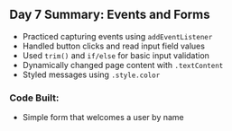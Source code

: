## Day 7 Summary: Events and Forms

- Practiced capturing events using `addEventListener`
- Handled button clicks and read input field values
- Used `trim()` and `if/else` for basic input validation
- Dynamically changed page content with `.textContent`
- Styled messages using `.style.color`

### Code Built:
- Simple form that welcomes a user by name
